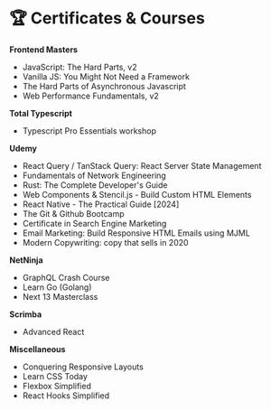 # 🏆 Certificates & Courses

**Frontend Masters**

- JavaScript: The Hard Parts, v2
- Vanilla JS: You Might Not Need a Framework
- The Hard Parts of Asynchronous Javascript
- Web Performance Fundamentals, v2

**Total Typescript**

- Typescript Pro Essentials workshop

**Udemy**

- React Query / TanStack Query: React Server State Management
- Fundamentals of Network Engineering
- Rust: The Complete Developer's Guide
- Web Components & Stencil.js - Build Custom HTML Elements
- React Native - The Practical Guide [2024]
- The Git & Github Bootcamp
- Certificate in Search Engine Marketing
- Email Marketing: Build Responsive HTML Emails using MJML
- Modern Copywriting: copy that sells in 2020

**NetNinja**

- GraphQL Crash Course
- Learn Go (Golang)
- Next 13 Masterclass

**Scrimba**

- Advanced React

**Miscellaneous**

- Conquering Responsive Layouts
- Learn CSS Today
- Flexbox Simplified
- React Hooks Simplified
